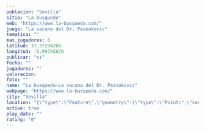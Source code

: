 ```yaml
---
poblacion: "Sevilla"
sitio: "La busqueda"
web: "https://www.la-busqueda.com/"
juego: "La vacuna del Dr. Painokovic"
tematica: ""
max_jugadores: 6
latitud: 37.37294200
longitud: -5.99745870
publicar: "si"
fecha: ""
jugadores: ""
valoracion: 
foto: ""
name: "La busqueda-La vacuna del Dr. Painokovic"
webpage: "https://www.la-busqueda.com/"
city: "Sevilla"
location: "{\"type\":\"Feature\",\"geometry\":{\"type\":\"Point\",\"coordinates\":[-5.9974587,37.372942]}}"
active: true
play_date: ""
rating: "0"
---
```

